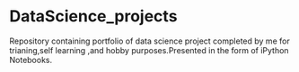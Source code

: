 # DataScience_projects
Repository containing portfolio of data science project completed by me for trianing,self learning ,and hobby purposes.Presented in the form of iPython Notebooks.

